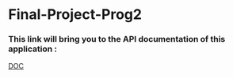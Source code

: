 # Final-Project-Prog2

### This link will bring you to the API documentation of this application :

[DOC](https://petstore.swagger.io/?url=https://raw.githubusercontent.com/Tiantsoa79/Final-Project-Prog2/master/doc/adherentsAPI.yml)

